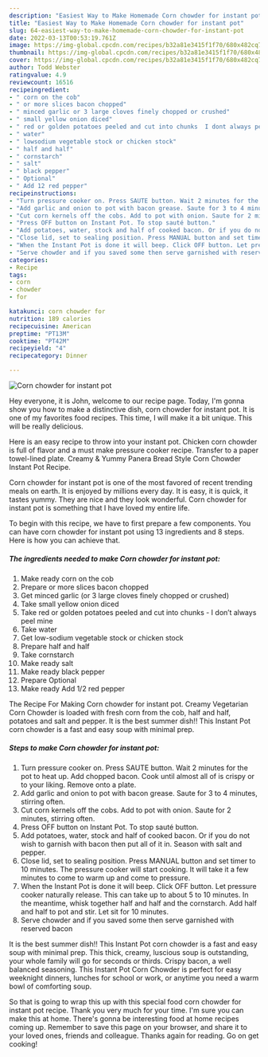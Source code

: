 ```yaml
---
description: "Easiest Way to Make Homemade Corn chowder for instant pot"
title: "Easiest Way to Make Homemade Corn chowder for instant pot"
slug: 64-easiest-way-to-make-homemade-corn-chowder-for-instant-pot
date: 2022-03-13T00:53:19.761Z
image: https://img-global.cpcdn.com/recipes/b32a81e3415f1f70/680x482cq70/corn-chowder-for-instant-pot-recipe-main-photo.jpg
thumbnail: https://img-global.cpcdn.com/recipes/b32a81e3415f1f70/680x482cq70/corn-chowder-for-instant-pot-recipe-main-photo.jpg
cover: https://img-global.cpcdn.com/recipes/b32a81e3415f1f70/680x482cq70/corn-chowder-for-instant-pot-recipe-main-photo.jpg
author: Todd Webster
ratingvalue: 4.9
reviewcount: 16516
recipeingredient:
- " corn on the cob"
- " or more slices bacon chopped"
- " minced garlic or 3 large cloves finely chopped or crushed"
- " small yellow onion diced"
- " red or golden potatoes peeled and cut into chunks  I dont always peel mine"
- " water"
- " lowsodium vegetable stock or chicken stock"
- " half and half"
- " cornstarch"
- " salt"
- " black pepper"
- " Optional"
- " Add 12 red pepper"
recipeinstructions:
- "Turn pressure cooker on. Press SAUTE button. Wait 2 minutes for the pot to heat up. Add chopped bacon. Cook until almost all of is crispy or to your liking. Remove onto a plate."
- "Add garlic and onion to pot with bacon grease. Saute for 3 to 4 minutes, stirring often."
- "Cut corn kernels off the cobs. Add to pot with onion. Saute for 2 minutes, stirring often."
- "Press OFF button on Instant Pot. To stop sauté button."
- "Add potatoes, water, stock and half of cooked bacon. Or if you do not wish to garnish with bacon then put all of it in. Season with salt and pepper."
- "Close lid, set to sealing position. Press MANUAL button and set timer to 10 minutes. The pressure cooker will start cooking. It will take it a few minutes to come to warm up and come to pressure."
- "When the Instant Pot is done it will beep. Click OFF button. Let pressure cooker naturally release. This can take up to about 5 to 10 minutes. In the meantime, whisk together half and half and the cornstarch. Add half and half to pot and stir. Let sit for 10 minutes."
- "Serve chowder and if you saved some then serve garnished with reserved bacon"
categories:
- Recipe
tags:
- corn
- chowder
- for

katakunci: corn chowder for 
nutrition: 189 calories
recipecuisine: American
preptime: "PT13M"
cooktime: "PT42M"
recipeyield: "4"
recipecategory: Dinner

---
```



![Corn chowder for instant pot](https://img-global.cpcdn.com/recipes/b32a81e3415f1f70/680x482cq70/corn-chowder-for-instant-pot-recipe-main-photo.jpg)

Hey everyone, it is John, welcome to our recipe page. Today, I'm gonna show you how to make a distinctive dish, corn chowder for instant pot. It is one of my favorites food recipes. This time, I will make it a bit unique. This will be really delicious.

Here is an easy recipe to throw into your instant pot. Chicken corn chowder is full of flavor and a must make pressure cooker recipe. Transfer to a paper towel-lined plate. Creamy &amp; Yummy Panera Bread Style Corn Chowder Instant Pot Recipe.

Corn chowder for instant pot is one of the most favored of recent trending meals on earth. It is enjoyed by millions every day. It is easy, it is quick, it tastes yummy. They are nice and they look wonderful. Corn chowder for instant pot is something that I have loved my entire life.


To begin with this recipe, we have to first prepare a few components. You can have corn chowder for instant pot using 13 ingredients and 8 steps. Here is how you can achieve that.

<!--inarticleads1-->

##### The ingredients needed to make Corn chowder for instant pot:

1. Make ready  corn on the cob
1. Prepare  or more slices bacon chopped
1. Get  minced garlic (or 3 large cloves finely chopped or crushed)
1. Take  small yellow onion diced
1. Take  red or golden potatoes peeled and cut into chunks - I don’t always peel mine
1. Take  water
1. Get  low-sodium vegetable stock or chicken stock
1. Prepare  half and half
1. Take  cornstarch
1. Make ready  salt
1. Make ready  black pepper
1. Prepare  Optional
1. Make ready  Add 1/2 red pepper


The Recipe For Making Corn chowder for instant pot. Creamy Vegetarian Corn Chowder is loaded with fresh corn from the cob, half and half, potatoes and salt and pepper. It is the best summer dish!! This Instant Pot corn chowder is a fast and easy soup with minimal prep. 

<!--inarticleads2-->

##### Steps to make Corn chowder for instant pot:

1. Turn pressure cooker on. Press SAUTE button. Wait 2 minutes for the pot to heat up. Add chopped bacon. Cook until almost all of is crispy or to your liking. Remove onto a plate.
1. Add garlic and onion to pot with bacon grease. Saute for 3 to 4 minutes, stirring often.
1. Cut corn kernels off the cobs. Add to pot with onion. Saute for 2 minutes, stirring often.
1. Press OFF button on Instant Pot. To stop sauté button.
1. Add potatoes, water, stock and half of cooked bacon. Or if you do not wish to garnish with bacon then put all of it in. Season with salt and pepper.
1. Close lid, set to sealing position. Press MANUAL button and set timer to 10 minutes. The pressure cooker will start cooking. It will take it a few minutes to come to warm up and come to pressure.
1. When the Instant Pot is done it will beep. Click OFF button. Let pressure cooker naturally release. This can take up to about 5 to 10 minutes. In the meantime, whisk together half and half and the cornstarch. Add half and half to pot and stir. Let sit for 10 minutes.
1. Serve chowder and if you saved some then serve garnished with reserved bacon


It is the best summer dish!! This Instant Pot corn chowder is a fast and easy soup with minimal prep. This thick, creamy, luscious soup is outstanding, your whole family will go for seconds or thirds. Crispy bacon, a well balanced seasoning. This Instant Pot Corn Chowder is perfect for easy weeknight dinners, lunches for school or work, or anytime you need a warm bowl of comforting soup. 

So that is going to wrap this up with this special food corn chowder for instant pot recipe. Thank you very much for your time. I'm sure you can make this at home. There's gonna be interesting food at home recipes coming up. Remember to save this page on your browser, and share it to your loved ones, friends and colleague. Thanks again for reading. Go on get cooking!
